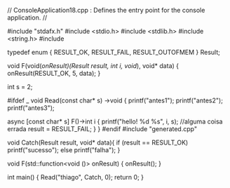 ﻿// ConsoleApplication18.cpp : Defines the entry point for the console application.
//

#include "stdafx.h"
#include <stdio.h>
#include <stdlib.h>
#include <string.h>
#include <functional>

typedef enum 
{
  RESULT_OK,
  RESULT_FAIL,
  RESULT_OUTOFMEM
} Result;


void F(void(*onResult)(Result result, int i, void*),
       void* data)
{
  onResult(RESULT_OK, 5, data);
}

int s = 2;

#ifdef _
void Read(const char* s) ->void
{
  printf("antes1");
  printf("antes2");
  printf("antes3");

  async [const char* s] F()->int i 
  {
    printf("hello! %d %s", i, s);
    //alguma coisa errada
    result = RESULT_FAIL;
  }
}
#endif
#include "generated.cpp"



void Catch(Result result, void* data){
  if (result == RESULT_OK)
    printf("sucesso");
  else 
    printf("falha");
}

void F(std::function<void ()> onResult)
{
  onResult();
}

int main()
{
  Read("thiago", Catch, 0);
  return 0;
}


